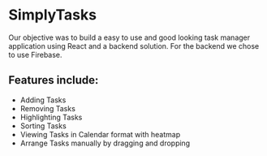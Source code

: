 # SimplyTasks

Our objective was to build a easy to use and good looking task manager application using React and a backend solution. For the backend we chose to use Firebase.

## Features include:

- Adding Tasks
- Removing Tasks
- Highlighting Tasks
- Sorting Tasks
- Viewing Tasks in Calendar format with heatmap
- Arrange Tasks manually by dragging and dropping

